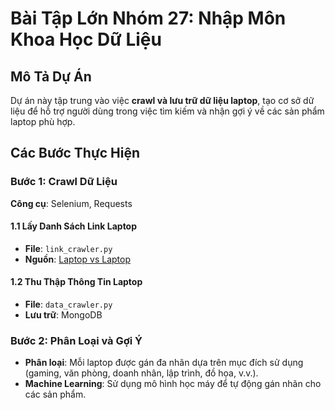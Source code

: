 # Bài Tập Lớn Nhóm 27: Nhập Môn Khoa Học Dữ Liệu

## **Mô Tả Dự Án**
Dự án này tập trung vào việc **crawl và lưu trữ dữ liệu laptop**, tạo cơ sở dữ liệu để hỗ trợ người dùng trong việc tìm kiếm và nhận gợi ý về các sản phẩm laptop phù hợp.

## **Các Bước Thực Hiện**

### **Bước 1: Crawl Dữ Liệu**
**Công cụ**: Selenium, Requests
#### **1.1 Lấy Danh Sách Link Laptop**
- **File**: `link_crawler.py`
- **Nguồn**: [Laptop vs Laptop](https://laptopvslaptop.com/laptop-finder)

#### **1.2 Thu Thập Thông Tin Laptop**
- **File**: `data_crawler.py`
- **Lưu trữ**: MongoDB

### **Bước 2: Phân Loại và Gợi Ý**

- **Phân loại**: Mỗi laptop được gán đa nhãn dựa trên mục đích sử dụng (gaming, văn phòng, doanh nhân, lập trình, đồ họa, v.v.).
- **Machine Learning**: Sử dụng mô hình học máy để tự động gán nhãn cho các sản phẩm.
